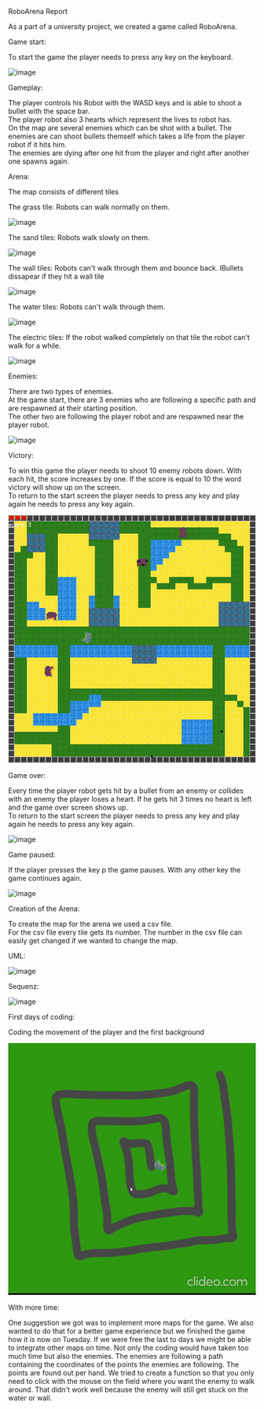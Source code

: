 RoboArena Report

As a part of a university project, we created a game called RoboArena.

Game start:

To start the game the player needs to press any key on the keyboard.

![image](https://user-images.githubusercontent.com/104694302/181354976-50ec4a9f-b85d-4b01-8fd1-d279a460ad2c.png)

Gameplay:

The player controls his Robot with the WASD keys and is able to shoot a bullet with the space bar. <br/>
The player robot also 3 hearts which represent the lives to robot has.<br/>
On the map are several enemies which can be shot with a bullet. The enemies are can shoot bullets themself which takes a life from the player robot if it hits him.<br/>
The enemies are dying after one hit from the player and right after another one spawns again.

Arena:

The map consists of different tiles

The grass tile: Robots can walk normally on them.

![image](https://user-images.githubusercontent.com/104694302/181357272-4d559169-b065-48c9-8019-1fb0c3b1d8c7.png)

The sand tiles: Robots walk slowly on them.

![image](https://user-images.githubusercontent.com/104694302/181358528-0d36e6ef-b4ab-4dbb-b38c-52ba2213fdc6.png)

The wall tiles: Robots can't walk through them and bounce back. IBullets dissapear if they hit a wall tile

![image](https://user-images.githubusercontent.com/104694302/181358659-b9be476a-5fd3-4262-aecc-08792f293732.png)

The water tiles: Robots can't walk through them.

![image](https://user-images.githubusercontent.com/104694302/181358839-0f097f3a-4e8c-4d48-aff2-922a280cb514.png)

The electric tiles: If the robot walked completely on that tile the robot can't walk for a while.

![image](https://user-images.githubusercontent.com/104694302/181358992-55d0069f-ef37-4ae2-a0bd-df8e497f9a6c.png)

Enemies:

There are two types of enemies.<br/>
At the game start, there are 3 enemies who are following a specific path and are respawned at their starting position.<br/>
The other two are following the player robot and are respawned near the player robot.

![image](img/enemies.gif)

Victory:

To win this game the player needs to shoot 10 enemy robots down. With each hit, the score increases by one. If the score is equal to 10 the word victory will show up on the screen. <br/>
To return to the start screen the player needs to press any key and play again he needs to press any key again.

![image](img/victory.gif)

Game over:

Every time the player robot gets hit by a bullet from an enemy or collides with an enemy the player loses a heart. If he gets hit 3 times no heart is left and the game over screen shows up.<br/>
To return to the start screen the player needs to press any key and play again he needs to press any key again.

![image](img/gameover2.gif)

Game paused:

If the player presses the key p the game pauses. With any other key the game continues again.

![image](img/pause.gif)

Creation of the Arena:

To create the map for the arena we used a csv file. <br/>
For the csv file every tile gets its number. The number in the csv file can easily get changed if we wanted to change the map.




UML:

![image](https://user-images.githubusercontent.com/104694302/181350196-0b1bccd4-09c0-47cd-afd4-ab5bd315572d.png)



Sequenz:

![image](https://user-images.githubusercontent.com/104150733/181440729-82361436-8292-4e3f-ad4c-7a2ba4b92168.png)



First days of coding:

Coding the movement of the player and the first background

![image](img/Example.gif)

With more time:

One suggestion we got was to implement more maps for the game.
We also wanted to do that for a better game experience but we finished the game how it is now on Tuesday. If we were free the last to days we might be able to integrate other maps on time. Not only the coding would have taken too much time but also the enemies. The enemies are following a path containing the coordinates of the points the enemies are following. The points are found out per hand. We tried to create a function so that you only need to click with the mouse on the field where you want the enemy to walk around. That didn't work well because the enemy will still get stuck on the water or wall.


